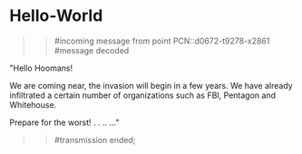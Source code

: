 # Hello-World

>>#incoming message from point PCN::d0672-t9278-x2861
>>#message decoded

"Hello Hoomans!

We are coming near, the invasion will begin in a few years.
We have already infiltrated a certain number of organizations such as FBI, Pentagon and Whitehouse.

Prepare for the worst!
.
.
..
..."
>> #transmission ended;
